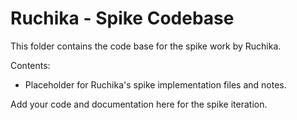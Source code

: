 # Ruchika - Spike Codebase

This folder contains the code base for the spike work by Ruchika.

Contents:
- Placeholder for Ruchika's spike implementation files and notes.

Add your code and documentation here for the spike iteration.

